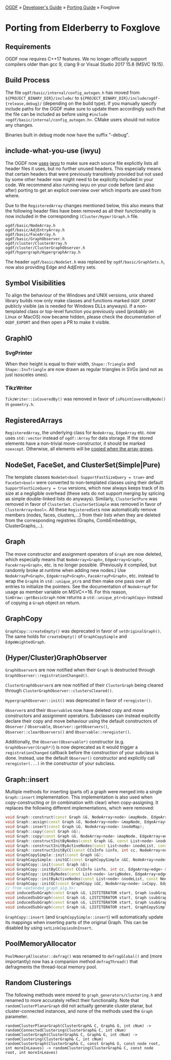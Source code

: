 [OGDF](../../README.md) » [Developer's Guide](../dev-guide.md) » [Porting Guide](../porting.md) » Foxglove

# Porting from Elderberry to Foxglove

## Requirements
OGDF now requires C++17 features.
We no longer officially support compilers older than gcc 9, clang 9 or Visual Studio 2017 15.8 (MSVC 19.15).

## Build Process
The file `ogdf/basic/internal/config_autogen.h` has moved from `${PROJECT_BINARY_DIR}/include/`
to `${PROJECT_BINARY_DIR}/include/ogdf-{release,debug}/` (depending on the build type).
If you manually specify include paths for the OGDF make sure to update them accordingly such that
the file can be included as before using `#include <ogdf/basic/internal/config_autogen.h>`.
CMake users should not notice any changes.

Binaries built in debug mode now have the suffix "-debug".

## include-what-you-use (iwyu)
The OGDF now [uses](https://github.com/ogdf/ogdf/pull/239) [iwyu](https://include-what-you-use.org/)
to make sure each source file explicitly lists all header files it uses, but no further unused headers.
This especially means that certain headers that were previously transitively provided but not used by some other header
now might need to be explicitly included in your code. We recommend also running iwyu on your code before (and also after) porting
to get an explicit overview over which imports are used from where.

Due to the `RegisteredArray` changes mentioned below, this also means that the following header files have been removed
as all their functionality is now included in the corresponding `(Cluster/Hyper)Graph.h` file.
```
ogdf/basic/NodeArray.h
ogdf/basic/AdjEntryArray.h
ogdf/basic/FaceArray.h
ogdf/basic/GraphObserver.h
ogdf/cluster/ClusterArray.h
ogdf/cluster/ClusterGraphObserver.h
ogdf/hypergraph/HypergraphArray.h
```
The header `ogdf/basic/NodeSet.h` was replaced by `ogdf/basic/GraphSets.h`, now also providing Edge and AdjEntry sets.

## Symbol Visibilities
To align the behaviour of the Windows and UNIX versions, unix shared library builds now only make classes and functions
marked `OGDF_EXPORT` publicly visible (as is needed for Windows DLLs anyways). If a non-templated class or top-level
function you previously used (probably on Linux or MacOS) now became hidden,
please check the documentation of `OGDF_EXPORT` and then open a PR to make it visible.

## GraphIO

### SvgPrinter
When their height is equal to their width, `Shape::Triangle` and `Shape::InvTriangle` are now drawn as regular triangles in SVGs (and not as just isosceles ones).

### TikzWriter
`TikzWriter::isCoveredBy()` was removed in favor of `isPointCoveredByNode()` in `geometry.h`.

## RegisteredArrays
`RegisteredArray`, the underlying class for `NodeArray`, `EdgeArray` etc. now uses `std::vector` instead of `ogdf::Array` for data storage.
If the stored elements have a non-trivial move-constructor, it should be marked `noexcept`.
Otherwise, all elements will be [copied when the array grows](https://stackoverflow.com/a/28627764).

## NodeSet, FaceSet, and ClusterSet(Simple|Pure)
The template classes `NodeSet<bool SupportFastSizeQuery = true>` and `FaceSet<bool>` were converted to non-templated classes
using their default `SupportFastSizeQuery = true` versions, which now always keeps track of its size at a negligible overhead
(these sets do not support merging by splicing as simple double-linked lists do anyways).
Similarly, `ClusterSetPure` was removed in favor of `ClusterSet`.
`ClusterSetSimple` was removed in favor of `ClusterArray<bool>`.
All these `RegisteredSet`s now automatically remove members (nodes, faces, clusters,...) from their lists when they are deleted
from the corresponding registries (Graphs, CombEmbeddings, ClusterGraphs,...).

## Graph
The move constructor and assignment operators of `Graph` are now deleted, which especially means that `NodeArray<Graph>`, `EdgeArray<Graph>`, `FaceArray<Graph>`, etc. is no longer possible.
(Previously it compiled, but randomly broke at runtime when adding new nodes.)
Use `NodeArrayP<Graph>`, `EdgeArrayP<Graph>`, `FaceArrayP<Graph>`, etc. instead to wrap the `Graph`s in `std::unique_ptr`s and then make one pass over all entries to initialize the pointers.
See the documentation of `NodeArrayP` for usage as member variable on MSVC<=16.
For this reason, `SimDraw::getBasicGraph` now returns a `std::unique_ptr<GraphCopy>` instead of copying a `Graph` object on return.

## GraphCopy
`GraphCopy::createEmpty()` was deprecated in favor of `setOriginalGraph()`.
The same holds for `createEmpty()` of `GraphCopySimple` and `EdgeWeightedGraph`.

## (Hyper/Cluster)GraphObserver
`GraphObserver`s are now notified when their `Graph` is destructed through `GraphObserver::registrationChanged()`.

`ClusterGraphObserver`s are now notified of their `ClusterGraph` being cleared through `ClusterGraphObserver::clustersCleared()`.

`HypergraphObserver::init()` was deprecated in favor of `reregister()`.

`Observer`s and their `Observable`s now have deleted copy and move constructors and assignment operators.
Subclasses can instead explicitly declare their copy and move behaviour using the default constructors of `Observer` / `Observable`,
`Observer::getObservers()`, `Observer::clearObservers()` and `Observable::reregister()`.

Additionally, the `Observer(Observable*)` constructor (e.g. `GraphObserver(Graph*)`) is now deprecated as it would
trigger a `registrationChanged` callback before the construction of your subclass is done.
Instead, use the default `Observer()` constructor and explicitly call `reregister(...)` in the constructor of your subclass.

## Graph::insert
Multiple methods for inserting (parts of) a graph were merged into a single `Graph::insert` implementation.
This implementation is also used when copy-constructing or (in combination with clear) when copy-assigning.
It replaces the following different implementations, which were removed:

```c++
void Graph::construct(const Graph &G, NodeArray<node> &mapNode, EdgeArray<edge> &mapEdge);
void Graph::assign(const Graph &G, NodeArray<node> &mapNode, EdgeArray<edge> &mapEdge);
void Graph::insert(const Graph &G, NodeArray<node> &nodeMap);
void Graph::copy(const Graph &G);
void Graph::copy(const Graph &G, NodeArray<node> &mapNode, EdgeArray<edge> &mapEdge);
void Graph::constructInitByNodes(const Graph &G, const List<node> &nodeList, NodeArray<node> &mapNode, EdgeArray<edge> &mapEdge);
void Graph::constructInitByActiveNodes(const List<node> &nodeList, const NodeArray<bool> &activeNodes, NodeArray<node> &mapNode, EdgeArray<edge> &mapEdge);
void Graph::constructInitByCC(const CCsInfo &info, int cc, NodeArray<node> &mapNode, EdgeArray<edge> &mapEdge);
void GraphCopySimple::init(const Graph &G);
void GraphCopySimple::initGC(const GraphCopySimple &GC, NodeArray<node> &vCopy, EdgeArray<edge> &eCopy);
void GraphCopy::init(const Graph &G);
void GraphCopy::initByCC(const CCsInfo &info, int cc, EdgeArray<edge> &eCopy);
void GraphCopy::initByNodes(const List<node> &origNodes, EdgeArray<edge> &eCopy);
void GraphCopy::initByActiveNodes(const List<node> &nodeList, const NodeArray<bool> &activeNodes, EdgeArray<edge> &eCopy);
void GraphCopy::initGC(const GraphCopy &GC, NodeArray<node> &vCopy, EdgeArray<edge> &eCopy);
// from <extended_graph_alg.h>:
void inducedSubGraph(const Graph &G, LISTITERATOR start, Graph &subGraph);
void inducedSubGraph(const Graph &G, LISTITERATOR start, Graph &subGraph, NodeArray<node> &nodeTableOrig2New);
void inducedSubGraph(const Graph &G, LISTITERATOR start, Graph &subGraph, NodeArray<node> &nodeTableOrig2New, EdgeArray<edge> &edgeTableOrig2New);
void inducedSubGraph(const Graph &G, LISTITERATOR start, GraphCopySimple &subGraph);
```

`GraphCopy::insert` (and `GraphCopySimple::insert`) will automatically update its mappings when inserting parts of the original Graph.
This can be disabled by using `setLinkCopiesOnInsert`.

## PoolMemoryAllocator

`PoolMemoryAllocator::defrag()` was renamed to `defragGlobal()` and (more importantly) now has a companion method `defragThread()`
that defragments the thread-local memory pool.

## Random Clusterings
The following methods were moved to `graph_generators/clustering.h` and renamed to more accurately reflect their functionality.
Note that `randomClusterPlanarGraph` did not actually generate cluster planar, but cluster-connected instances, and none of the methods used the `Graph` parameter.
```
randomClusterPlanarGraph(ClusterGraph& C, Graph& G, int cNum) -> randomCConnectedClustering(ClusterGraph& C, int cNum)
randomClusterGraph(ClusterGraph& C, Graph& G, int cNum) -> randomClustering(ClusterGraph& C, int cNum)
randomClusterGraph(ClusterGraph& C, const Graph& G, const node root, int moreInLeaves) -> randomClustering(ClusterGraph& C, const node root, int moreInLeaves)
```
